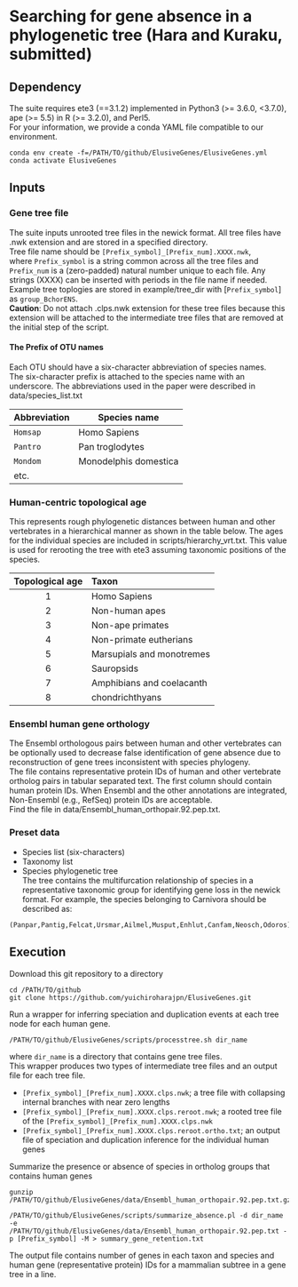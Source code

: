 # Searching for gene absence in a phylogenetic tree (Hara and Kuraku, submitted)

## Dependency

The suite requires ete3 (==3.1.2) implemented in Python3 (>= 3.6.0, <3.7.0), ape (>= 5.5) in R (>= 3.2.0), and Perl5.  
For your information, we provide a conda YAML file compatible to our environment.  
```
conda env create -f=/PATH/TO/github/ElusiveGenes/ElusiveGenes.yml
conda activate ElusiveGenes
```
  

## Inputs

### Gene tree file
The suite inputs unrooted tree files in the newick format. All tree files have .nwk extension and are stored in a specified directory.  
Tree file name should be `[Prefix_symbol]_[Prefix_num].XXXX.nwk`,  
where `Prefix_symbol` is a string common across all the tree files and `Prefix_num` is a (zero-padded) natural number unique to each file. Any strings (XXXX) can be inserted with periods in the file name if needed.  
Example tree toplogies are stored in example/tree_dir with [`Prefix_symbol`] as `group_BchorENS`.  
**Caution**: Do not attach .clps.nwk extension for these tree files because this extension will be attached to the intermediate tree files that are removed at the initial step of the script.
#### The Prefix of OTU names
Each OTU should have a six-character abbreviation of species names.  
The six-character prefix is attached to the species name with an underscore.
The abbreviations used in the paper were described in data/species_list.txt  

| Abbreviation | Species name |
----|---- 
| `Homsap` | Homo Sapiens |
| `Pantro` | Pan troglodytes |
| `Mondom` | Monodelphis domestica |
| etc. |



### Human-centric topological age 
This represents rough phylogenetic distances between human and other vertebrates in a hierarchical manner as shown in the table below. The ages for the individual species are included in scripts/hierarchy_vrt.txt.
This value is used for rerooting the tree with ete3 assuming taxonomic positions of the species.

| Topological age | Taxon |
|:---:|:---|
| 1 | Homo Sapiens |
| 2 | Non-human apes |
| 3 | Non-ape primates |
| 4 | Non-primate eutherians |
| 5 | Marsupials and monotremes |
| 6 | Sauropsids |
| 7 | Amphibians and coelacanth |
| 8 | chondrichthyans |


### Ensembl human gene orthology
The Ensembl orthologous pairs between human and other vertebrates can be optionally used to decrease false identification of gene absence due to reconstruction of gene trees inconsistent with species phylogeny.  
The file contains representative protein IDs of human and other vertebrate ortholog pairs in tabular separated text. The first column should contain human protein IDs. When Ensembl and the other annotations are integrated, Non-Ensembl (e.g., RefSeq) protein IDs are acceptable.  
Find the file in data/Ensembl_human_orthopair.92.pep.txt.


### Preset data
- Species list (six-characters)
- Taxonomy list
- Species phylogenetic tree  
The tree contains the multifurcation relationship of species in a representative taxonomic group for identifying gene loss in the newick format.
For example, the species belonging to Carnivora should be described as:
```
(Panpar,Pantig,Felcat,Ursmar,Ailmel,Musput,Enhlut,Canfam,Neosch,Odoros)Carnivora
```

## Execution

Download this git repository to a directory
```
cd /PATH/TO/github
git clone https://github.com/yuichiroharajpn/ElusiveGenes.git
```

Run a wrapper for inferring speciation and duplication events at each tree node for each human gene.
```
/PATH/TO/github/ElusiveGenes/scripts/processtree.sh dir_name
```
where `dir_name` is a directory that contains gene tree files.  
This wrapper produces two types of intermediate tree files and an output file for each tree file.
- `[Prefix_symbol]_[Prefix_num].XXXX.clps.nwk`; a tree file with collapsing internal branches with near zero lengths
- `[Prefix_symbol]_[Prefix_num].XXXX.clps.reroot.nwk`; a rooted tree file of the `[Prefix_symbol]_[Prefix_num].XXXX.clps.nwk`
- `[Prefix_symbol]_[Prefix_num].XXXX.clps.reroot.ortho.txt`; an output file of speciation and duplication inference for the individual human genes  
  

Summarize the presence or absence of species in ortholog groups that contains human genes
```
gunzip /PATH/TO/github/ElusiveGenes/data/Ensembl_human_orthopair.92.pep.txt.gz

/PATH/TO/github/ElusiveGenes/scripts/summarize_absence.pl -d dir_name -e /PATH/TO/github/ElusiveGenes/data/Ensembl_human_orthopair.92.pep.txt -p [Prefix_symbol] -M > summary_gene_retention.txt
```
The output file contains number of genes in each taxon and species and human gene (representative protein) IDs for a mammalian subtree in a gene tree in a line.
